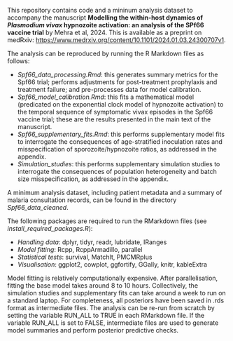 This repository contains code and a mininum analysis dataset to accompany the manuscript **Modelling the within-host dynamics of *Plasmodium vivax*
hypnozoite activation: an analysis of the SPf66 vaccine trial** by Mehra et al, 2024. This is available as a preprint on medRxiv: <https://www.medrxiv.org/content/10.1101/2024.01.03.24300707v1>.

The analysis can be reproduced by running the R Markdown files as follows:
* *Spf66_data_processing.Rmd*: this generates summary metrics for the Spf66 trial; performs adjustments for post-treatment prophylaxis and treatment failure; and pre-processes data for model calibration.
* *Spf66_model_calibration.Rmd*: this fits a mathematical model (predicated on the exponential clock model of hypnozoite activation) to the temporal sequence of symptomatic vivax episodes in the Spf66 vaccine trial; these are the results presented in the main text of the manuscript.
* *Spf66_supplementary_fits.Rmd*: this performs supplementary model fits to interrogate the consequences of age-stratified inoculation rates and misspecification of sporozoite/hypnozoite ratios, as addressed in the appendix.
* *Simulation_studies*: this performs supplementary simulation studies to interrogate the consequences of population heterogeneity and batch size misspecification, as addressed in the appendix.

A minimum analysis dataset, including patient metadata and a summary of malaria consultation records, can be found in the directory *Spf66_data_cleaned*.

The following packages are required to run the RMarkdown files (see *install_required_packages.R*):
* *Handling data*: dplyr, tidyr, readr, lubridate, IRanges
* *Model fitting*: Rcpp, RcppArmadillo, parallel
* *Statistical tests*: survival, MatchIt, PMCMRplus
* *Visualisation*: ggplot2, cowplot, ggfortify, GGally, knitr, kableExtra

Model fitting is relatively computationally expensive. After parallelisation, fitting the base model takes around 8 to 10 hours. Collectively, the simulation studies and supplementary fits can take around a week to run on a standard laptop. For completeness, all posteriors have been saved in .rds format as intermediate files. The analysis can be re-run from scratch by setting the variable RUN_ALL to TRUE in each RMarkdown file. If the variable RUN_ALL is set to FALSE, intermediate files are used to generate model summaries and perform posterior predictive checks. 
